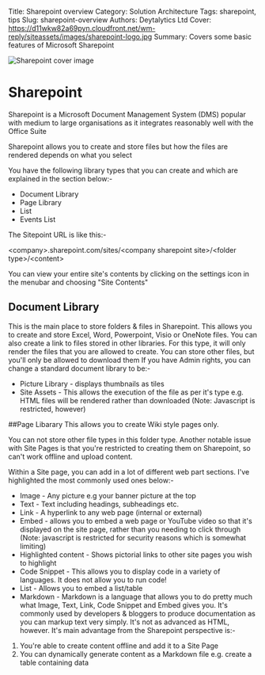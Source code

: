 Title: Sharepoint overview
Category: Solution Architecture
Tags: sharepoint, tips 
Slug: sharepoint-overview
Authors: Deytalytics Ltd
Cover: https://d11wkw82a69pyn.cloudfront.net/wm-reply/siteassets/images/sharepoint-logo.jpg
Summary: Covers some basic features of Microsoft Sharepoint

![Sharepoint cover image](https://d11wkw82a69pyn.cloudfront.net/wm-reply/siteassets/images/sharepoint-logo.jpg)
# Sharepoint

Sharepoint is a Microsoft Document Management System (DMS) popular with medium to large organisations as it integrates reasonably well with the Office Suite

Sharepoint allows you to create and store files but how the files are rendered depends on what you select

You have the following library types that you can create and which are explained in the section below:-

* Document Library
* Page Library
* List
* Events List

The Sitepoint URL is like this:-

\<company>.sharepoint.com/sites/\<company sharepoint site>/\<folder type>/\<content>

You can view your entire site's contents by clicking on the settings icon in the menubar and choosing "Site Contents"

## Document Library
This is the main place to store folders & files in Sharepoint. This allows you to create and store Excel, Word, Powerpoint, Visio or OneNote files. You can also create a link to files stored in other libraries. For this type, it will only render the files that you are allowed to create. You can store other files, but you'll only be allowed to download them
If you have Admin rights, you can change a standard document library to be:-
 
 * Picture Library - displays thumbnails as tiles
 * Site Assets - This allows the execution of the file as per it's type e.g. HTML files will be rendered rather than downloaded (Note: Javascript is restricted, however)
 
##Page Libarary
This allows you to create Wiki style pages only. 

You can not store other file types in this folder type. Another notable issue with Site Pages is that you're restricted to creating them on Sharepoint, so can't work offline and upload content.

Within a Site page, you can add in a lot of different web part sections. I've highlighted the most commonly used ones below:-

* Image - Any picture e.g your banner picture at the top
* Text - Text including headings, subheadings etc.
* Link - A hyperlink to any web page (internal or external)
* Embed - allows you to embed a web page or YouTube video so that it's displayed on the site page, rather than you needing to click through (Note: javascript is restricted for security reasons which is somewhat limiting)
* Highlighted content - Shows pictorial links to other site pages you wish to highlight
* Code Snippet - This allows you to display code in a variety of languages. It does not allow you to run code!
* List - Allows you to embed a list/table
* Markdown - Markdown is a language that allows you to do pretty much what Image, Text, Link, Code Snippet and Embed gives you. 
It's commonly used by developers & bloggers to produce documentation as you can markup text very simply. It's not as advanced as HTML, however. It's main advantage from the Sharepoint perspective is:-
1. You're able to create content offline and add it to a Site Page
2. You can dynamically generate content as a Markdown file e.g. create a table containing data
 
